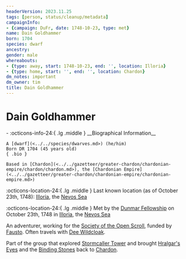 ```yaml
---
headerVersion: 2023.11.25
tags: [person, status/cleanup/metadata]
campaignInfo:
- {campaign: DuFr, date: 1748-10-23, type: met}
name: Dain Goldhammer
born: 1704
species: dwarf
ancestry:
gender: male
whereabouts:
- {type: away, start: 1748-10-23, end: '', location: Illoria}
- {type: home, start: '', end: '', location: Chardon}
dm_notes: important
dm_owner: tim
title: Dain Goldhammer
---
```

# Dain Goldhammer
<div class="grid cards ext-narrow-margin ext-one-column" markdown>
- :octicons-info-24:{ .lg .middle } __Biographical Information__

    A [dwarf](<../../species/dwarves.md>) (he/him)  
    Born DR 1704 (45 years old)  
    { .bio }

    Based in [Chardon](<../../gazetteer/greater-chardon/chardonian-empire/chardon/chardon.md>), the [Chardonian Empire](<../../gazetteer/greater-chardon/chardonian-empire/chardonian-empire.md>)
</div>

:octicons-location-24:{ .lg .middle } Last known location (as of October 23th, 1748): [Illoria](<../../gazetteer/nevos-and-apporia/illoria.md>), the [Nevos Sea](<../../gazetteer/nevos-and-apporia/nevos-sea.md>)



:octicons-location-24:{ .lg .middle } Met by the [Dunmar Fellowship](<../pcs/dunmar-fellowship/dunmar-fellowship.md>) on October 23th, 1748 in [Illoria](<../../gazetteer/nevos-and-apporia/illoria.md>), the [Nevos Sea](<../../gazetteer/nevos-and-apporia/nevos-sea.md>)  




An adventurer, working for the [Society of the Open Scroll](<../../groups/chardonian-organizations/society-of-the-open-scroll.md>), funded by [Fausto](<../chardonians/fausto.md>). Often travels with [Dee Wildcloak](<../halflings/dee-wildcloak.md>). 

Part of the group that explored [Stormcaller Tower](<../../gazetteer/greater-dunmar/dunmari-basin/stormcaller-tower.md>) and brought [Hralgar's Eyes](<../../campaigns/dunmari-frontier-campaign/treasure/hralgar-s-eyes.md>) and the [Binding Stones](<../../campaigns/dunmari-frontier-campaign/treasure/binding-stones.md>) back to [Chardon](<../../gazetteer/greater-chardon/chardonian-empire/chardon/chardon.md>).